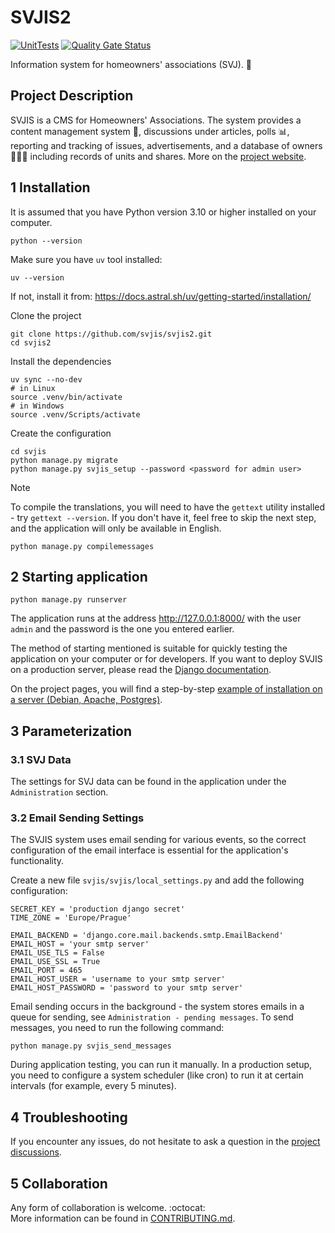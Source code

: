 # SVJIS2

[![UnitTests](https://github.com/svjis/svjis2/actions/workflows/unit-tests.yml/badge.svg)](https://github.com/svjis/svjis2/actions/workflows/unit-tests.yml) [![Quality Gate Status](https://sonarcloud.io/api/project_badges/measure?project=svjis_svjis-py&metric=alert_status)](https://sonarcloud.io/summary/new_code?id=svjis_svjis-py)

Information system for homeowners' associations (SVJ). :house_with_garden:

## Project Description

SVJIS is a CMS for Homeowners' Associations. The system provides a content management system :memo:, discussions under articles, polls :bar_chart:, reporting and tracking of issues, advertisements, and a database of owners :family_man_woman_boy: including records of units and shares. More on the [project website](https://svjis.github.io/Vlastnosti/).

## 1 Installation
It is assumed that you have Python version 3.10 or higher installed on your computer.

```
python --version
```

Make sure you have `uv` tool installed:
```
uv --version
```
If not, install it from: https://docs.astral.sh/uv/getting-started/installation/


Clone the project
```
git clone https://github.com/svjis/svjis2.git
cd svjis2
```

Install the dependencies
```
uv sync --no-dev
# in Linux
source .venv/bin/activate
# in Windows
source .venv/Scripts/activate
```

Create the configuration
```
cd svjis
python manage.py migrate
python manage.py svjis_setup --password <password for admin user>
```

> [!NOTE]
> To compile the translations, you will need to have the `gettext` utility installed - try `gettext --version`. If you don't have it, feel free to skip the next step, and the application will only be available in English.
```
python manage.py compilemessages
```

## 2 Starting application

```
python manage.py runserver
```

The application runs at the address http://127.0.0.1:8000/ with the user `admin` and the password is the one you entered earlier.

The method of starting mentioned is suitable for quickly testing the application on your computer or for developers. If you want to deploy SVJIS on a production server, please read the [Django documentation](https://docs.djangoproject.com/en/5.0/howto/deployment/).

On the project pages, you will find a step-by-step [example of installation on a server (Debian, Apache, Postgres)](https://svjis.github.io/Instalace/).

## 3 Parameterization

### 3.1 SVJ Data

The settings for SVJ data can be found in the application under the `Administration` section.

### 3.2 Email Sending Settings

The SVJIS system uses email sending for various events, so the correct configuration of the email interface is essential for the application's functionality.

Create a new file `svjis/svjis/local_settings.py` and add the following configuration:

```
SECRET_KEY = 'production django secret'
TIME_ZONE = 'Europe/Prague'

EMAIL_BACKEND = 'django.core.mail.backends.smtp.EmailBackend'
EMAIL_HOST = 'your smtp server'
EMAIL_USE_TLS = False
EMAIL_USE_SSL = True
EMAIL_PORT = 465
EMAIL_HOST_USER = 'username to your smtp server'
EMAIL_HOST_PASSWORD = 'password to your smtp server'
```

Email sending occurs in the background - the system stores emails in a queue for sending, see `Administration - pending messages`. To send messages, you need to run the following command:

```
python manage.py svjis_send_messages
```

During application testing, you can run it manually. In a production setup, you need to configure a system scheduler (like cron) to run it at certain intervals (for example, every 5 minutes).

## 4 Troubleshooting

If you encounter any issues, do not hesitate to ask a question in the [project discussions](https://github.com/orgs/svjis/discussions).

## 5 Collaboration

Any form of collaboration is welcome. :octocat:  
More information can be found in [CONTRIBUTING.md](CONTRIBUTING.md).
